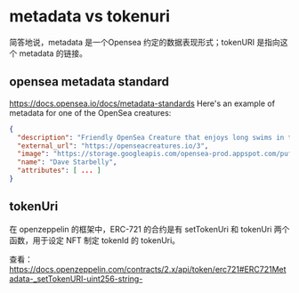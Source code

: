 # metadata vs tokenuri
简答地说，metadata 是一个Opensea 约定的数据表现形式；tokenURI 是指向这个 metadata 的链接。

## opensea metadata standard
https://docs.opensea.io/docs/metadata-standards
Here's an example of metadata for one of the OpenSea creatures:

```json
{
  "description": "Friendly OpenSea Creature that enjoys long swims in the ocean.", 
  "external_url": "https://openseacreatures.io/3", 
  "image": "https://storage.googleapis.com/opensea-prod.appspot.com/puffs/3.png", 
  "name": "Dave Starbelly",
  "attributes": [ ... ]
}
```

## tokenUri
在 openzeppelin 的框架中，ERC-721 的合约是有 setTokenUri 和 tokenUri 两个函数，用于设定 NFT 制定 tokenId 的 tokenUri。

查看：
https://docs.openzeppelin.com/contracts/2.x/api/token/erc721#ERC721Metadata-_setTokenURI-uint256-string-